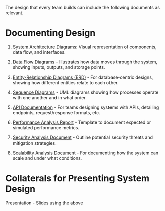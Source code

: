 The design that every team builds can include the following documents as relevant.

# Documenting Design

1. [System Architecture Diagrams](./docs/system-arch-diag.md): Visual representation of components, data flow, and interfaces.

2. [Data Flow Diagrams](./docs/data-flow-diag.md) - Illustrates how data moves through the system, showing inputs, outputs, and storage points.

3. [Entity-Relationship Diagrams (ERD)](./docs/entity-rel-diag.md) - For database-centric designs, showing how different entities relate to each other.

4. [Sequence Diagrams](./docs/sequence-diag.md) - UML diagrams showing how processes operate with one another and in what order.

5. [API Documentation](./docs/api-doc.md) - For teams designing systems with APIs, detailing endpoints, request/response formats, etc.

6. [Performance Analysis Report](./docs/perf-analysis-report.md) - Template to document expected or simulated performance metrics.

7. [Security Analysis Document](./docs/security-analysis-doc.md) - Outline potential security threats and mitigation strategies.

8. [Scalability Analysis Document](./docs/scalability-analysis-doc.md) - For documenting how the system can scale and under what conditions.

# Collaterals for Presenting System Design

Presentation - Slides using the above

